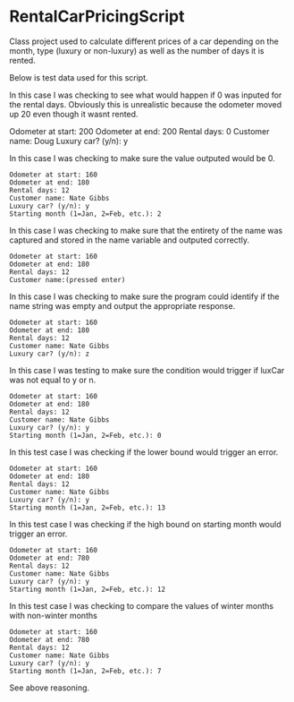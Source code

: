 # RentalCarPricingScript
Class project used to calculate different prices of a car depending on the month, type (luxury or non-luxury) as well as the number of days it is rented.

Below is test data used for this script.



    
In this case I was checking to see what would happen if 0 was inputed for the rental days. Obviously this is unrealistic because the odometer moved up 20 even though it wasnt rented.


  Odometer at start: 200
	Odometer at end: 200
	Rental days: 0
  Customer name: Doug
  Luxury car? (y/n): y
    
In this case I was checking to make sure the value outputed would be 0.

	Odometer at start: 160
	Odometer at end: 180
	Rental days: 12
	Customer name: Nate Gibbs
	Luxury car? (y/n): y
	Starting month (1=Jan, 2=Feb, etc.): 2
 
In this case I was checking to make sure that the entirety of the name was captured and stored in the name variable and outputed correctly.

	Odometer at start: 160
	Odometer at end: 180
	Rental days: 12
	Customer name:(pressed enter)
 
In this case I was checking to make sure the program could identify if the name string was empty and output the appropriate response.

	Odometer at start: 160
	Odometer at end: 180
	Rental days: 12
	Customer name: Nate Gibbs
	Luxury car? (y/n): z
 
In this case I was testing to make sure the condition would trigger if luxCar was not equal to y or n.

	Odometer at start: 160
	Odometer at end: 180
	Rental days: 12
	Customer name: Nate Gibbs
	Luxury car? (y/n): y
	Starting month (1=Jan, 2=Feb, etc.): 0
 
In this test case I was checking if the lower bound would trigger an error.

	Odometer at start: 160
	Odometer at end: 180
	Rental days: 12
	Customer name: Nate Gibbs
	Luxury car? (y/n): y
	Starting month (1=Jan, 2=Feb, etc.): 13
 
In this test case I was checking if the high bound on starting month would trigger an error.

	Odometer at start: 160
	Odometer at end: 780
	Rental days: 12
	Customer name: Nate Gibbs
	Luxury car? (y/n): y
	Starting month (1=Jan, 2=Feb, etc.): 12
 
In this test case I was checking to compare the values of winter months with non-winter months

	Odometer at start: 160
	Odometer at end: 780
	Rental days: 12
	Customer name: Nate Gibbs
	Luxury car? (y/n): y
	Starting month (1=Jan, 2=Feb, etc.): 7
 
See above reasoning.
